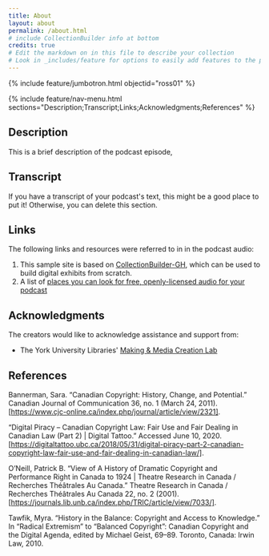 ```yaml
---
title: About
layout: about
permalink: /about.html
# include CollectionBuilder info at bottom
credits: true
# Edit the markdown on in this file to describe your collection
# Look in _includes/feature for options to easily add features to the page
---
```


{% include feature/jumbotron.html objectid="ross01" %}

{% include feature/nav-menu.html sections="Description;Transcript;Links;Acknowledgments;References" %}

## Description

This is a brief description of the podcast episode,

## Transcript

If you have a transcript of your podcast's text, this might be a good place to put it! Otherwise, you can delete this section.

## Links
The following links and resources were referred to in in the podcast audio:

1. This sample site is based on [CollectionBuilder-GH](https://collectionbuilding.github.io/gh/), which can be used to build digital exhibits from scratch.
2. A list of [places you can look for free, openly-licensed audio for your podcast](https://www.canva.com/design/DAEJvWSiST4/FaBJKdustUaRcDy-oPD1uQ/view)

## Acknowledgments

The creators would like to acknowledge assistance and support from:

- The York University Libraries' [Making & Media Creation Lab](https://www.library.yorku.ca/ds/)

## References

Bannerman, Sara. “Canadian Copyright: History, Change, and Potential.” Canadian Journal of Communication 36, no. 1 (March 24, 2011). [https://www.cjc-online.ca/index.php/journal/article/view/2321].

“Digital Piracy – Canadian Copyright Law: Fair Use and Fair Dealing in Canadian Law (Part 2) | Digital Tattoo.” Accessed June 10, 2020. [https://digitaltattoo.ubc.ca/2018/05/31/digital-piracy-part-2-canadian-copyright-law-fair-use-and-fair-dealing-in-canadian-law/].

O’Neill, Patrick B. “View of A History of Dramatic Copyright and Performance Right in Canada to 1924 | Theatre Research in Canada / Recherches Théâtrales Au Canada.” Theatre Research in Canada / Recherches Théâtrales Au Canada 22, no. 2 (2001). [https://journals.lib.unb.ca/index.php/TRIC/article/view/7033/].

Tawfik, Myra. “History in the Balance: Copyright and Access to Knowledge.” In “Radical Extremism” to “Balanced Copyright”: Canadian Copyright and the Digital Agenda, edited by Michael Geist, 69–89. Toronto, Canada: Irwin Law, 2010.


